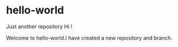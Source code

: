 # hello-world
Just another repository
Hi !

Welcome to hello-world.I have created a new repository and branch.
